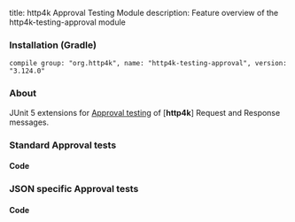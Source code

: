 title: http4k Approval Testing Module
description: Feature overview of the http4k-testing-approval module

### Installation (Gradle)
```compile group: "org.http4k", name: "http4k-testing-approval", version: "3.124.0"```

### About
JUnit 5 extensions for [Approval testing](http://approvaltests.com/) of [**http4k**] Request and Response messages.

### Standard Approval tests

#### Code [<img class="octocat"/>](https://github.com/http4k/http4k/blob/master/src/docs/guide/modules/approvaltests/example.kt)

<script src="https://gist-it.appspot.com/https://github.com/http4k/http4k/blob/master/src/docs/guide/modules/approvaltests/example.kt"></script>

### JSON specific Approval tests

#### Code [<img class="octocat"/>](https://github.com/http4k/http4k/blob/master/src/docs/guide/modules/approvaltests/example_json.kt)

<script src="https://gist-it.appspot.com/https://github.com/http4k/http4k/blob/master/src/docs/guide/modules/approvaltests/example_json.kt"></script>
